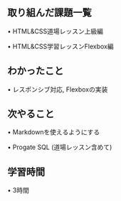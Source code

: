 ## 取り組んだ課題一覧
• HTML&CSS道場レッスン上級編

• HTML&CSS学習レッスンFlexbox編

## わかったこと
• レスポンシブ対応, Flexboxの実装　

## 次やること
• Markdownを使えるようにする

• Progate SQL (道場レッスン含めて) 

## 学習時間
• 3時間